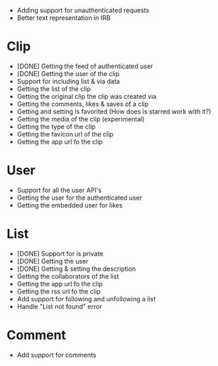* Adding support for unauthenticated requests
* Better text representation in IRB

# Clip

* [DONE] Getting the feed of authenticated user
* [DONE] Getting the user of the clip
* Support for including list & via data
* Getting the list of the clip
* Getting the original clip the clip was created via
* Getting the comments, likes & saves of a clip
* Getting and setting is favorited (How does is starred work with it?)
* Getting the media of the clip (experimental)
* Getting the type of the clip
* Getting the favicon url of the clip
* Getting the app url fo the clip

# User

* Support for all the user API's
* Getting the user for the authenticated user
* Getting the embedded user for likes

# List

* [DONE] Support for is private
* [DONE] Getting the user
* [DONE] Getting & setting the description
* Getting the collaborators of the list
* Getting the app url fo the clip
* Getting the rss url fo the clip
* Add support for following and unfollowing a list
* Handle "List not found" error

# Comment

* Add support for comments


